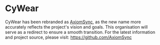 # CyWear

CyWear has been rebranded as [AxiomSync](https://github.com/AxiomSync), as the
new name more accurately reflects the project's vision and goals. This
organisation will serve as a redirect to ensure a smooth transition. For the
latest information and project source, please visit:
https://github.com/AxiomSync

